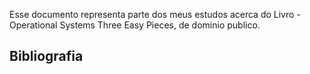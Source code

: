 Esse documento representa parte dos meus estudos acerca do Livro - Operational Systems  Three Easy Pieces, de dominio publico.

## Bibliografia
